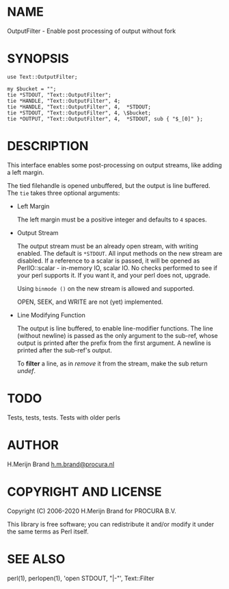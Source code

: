 # NAME

OutputFilter - Enable post processing of output without fork

# SYNOPSIS

    use Text::OutputFilter;

    my $bucket = "";
    tie *STDOUT, "Text::OutputFilter";
    tie *HANDLE, "Text::OutputFilter", 4;
    tie *HANDLE, "Text::OutputFilter", 4,  *STDOUT;
    tie *STDOUT, "Text::OutputFilter", 4, \$bucket;
    tie *OUTPUT, "Text::OutputFilter", 4,  *STDOUT, sub { "$_[0]" };

# DESCRIPTION

This interface enables some post-processing on output streams,
like adding a left margin.

The tied filehandle is opened unbuffered, but the output is line
buffered. The `tie` takes three optional arguments:

- Left Margin

    The left margin must be a positive integer and defaults to `4` spaces.

- Output Stream

    The output stream must be an already open stream, with writing
    enabled. The default is `*STDOUT`. All input methods on the new
    stream are disabled. If a reference to a scalar is passed, it will
    be opened as PerlIO::scalar - in-memory IO, scalar IO. No checks
    performed to see if your perl supports it. If you want it, and your
    perl does not, upgrade.

    Using `binmode ()` on the new stream is allowed and supported.

    OPEN, SEEK, and WRITE are not (yet) implemented.

- Line Modifying Function

    The output is line buffered, to enable line-modifier functions.
    The line (without newline) is passed as the only argument to the
    sub-ref, whose output is printed after the prefix from the first
    argument. A newline is printed after the sub-ref's output.

    To **filter** a line, as in _remove_ it from the stream, make the
    sub return _undef_.

# TODO

Tests, tests, tests.
Tests with older perls

# AUTHOR

H.Merijn Brand <h.m.brand@procura.nl>

# COPYRIGHT AND LICENSE

Copyright (C) 2006-2020 H.Merijn Brand for PROCURA B.V.

This library is free software; you can redistribute it and/or modify
it under the same terms as Perl itself. 

# SEE ALSO

perl(1), perlopen(1), 'open STDOUT, "|-"', Text::Filter
